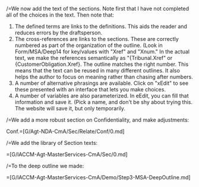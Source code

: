 /=We now add the text of the sections.  Note first that I have not completed all of the choices in the text.  Then note that:<ol><li>The defined terms are links to the definitions.  This aids the reader and reduces errors by the draftsperson.<li>The cross-references are links to the sections.  These are correctly numbered as part of the organization of the outline.  (Look in Form/MSA/Deep14 for key/values with "Xref" and "Xnum." In the actual text, we make the references semantically as "{Tribunal.Xref" or {CustomerObligation.Xref}.  The outline matches the right number.  This means that the text can be reused in many different outlines.  It also helps the author to focus on meaning rather than chasing after numbers.<li>A number of alternative phrasings are available. Click on "xEdit" to see these presented with an interface that lets you make choices.<li>A number of variables are also parameterized.  In eEdit, you can fill that information and save it.  (Pick a name, and don't be shy about trying this.  The website will save it, but only temporarily.</ol>

/=We add a more robust section on Confidentiality, and make adjustments:

Conf.=[G/Agt-NDA-CmA/Sec/Relate/Conf/0.md]

/=We add the library of Section texts:

=[G/IACCM-Agt-MasterServices-CmA/Sec/0.md]

/=To the deep outline we made:

=[G/IACCM-Agt-MasterServices-CmA/Demo/Step3-MSA-DeepOutline.md]